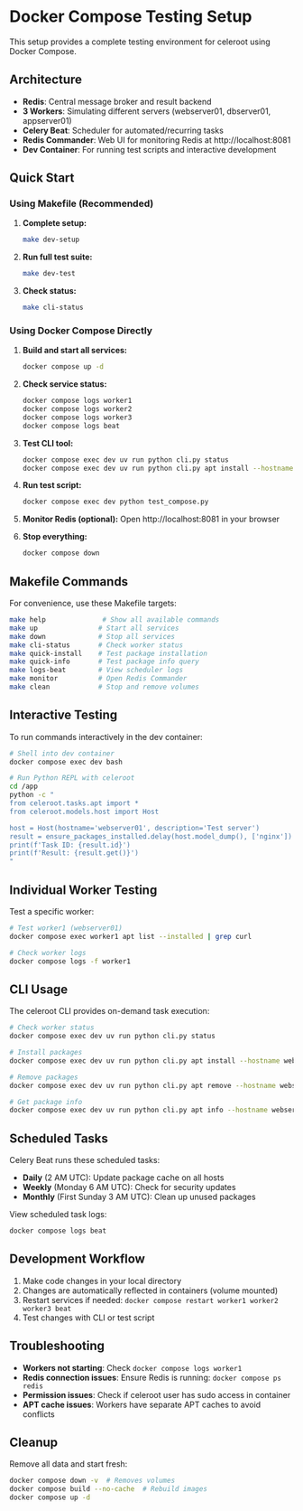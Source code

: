# Docker Compose Testing Setup

This setup provides a complete testing environment for celeroot using Docker Compose.

## Architecture

- **Redis**: Central message broker and result backend
- **3 Workers**: Simulating different servers (webserver01, dbserver01, appserver01)
- **Celery Beat**: Scheduler for automated/recurring tasks
- **Redis Commander**: Web UI for monitoring Redis at http://localhost:8081
- **Dev Container**: For running test scripts and interactive development

## Quick Start

### Using Makefile (Recommended)

1. **Complete setup:**
   ```bash
   make dev-setup
   ```

2. **Run full test suite:**
   ```bash
   make dev-test
   ```

3. **Check status:**
   ```bash
   make cli-status
   ```

### Using Docker Compose Directly

1. **Build and start all services:**
   ```bash
   docker compose up -d
   ```

2. **Check service status:**
   ```bash
   docker compose logs worker1
   docker compose logs worker2
   docker compose logs worker3
   docker compose logs beat
   ```

3. **Test CLI tool:**
   ```bash
   docker compose exec dev uv run python cli.py status
   docker compose exec dev uv run python cli.py apt install --hostname webserver01 htop vim
   ```

4. **Run test script:**
   ```bash
   docker compose exec dev python test_compose.py
   ```

5. **Monitor Redis (optional):**
   Open http://localhost:8081 in your browser

6. **Stop everything:**
   ```bash
   docker compose down
   ```

## Makefile Commands

For convenience, use these Makefile targets:

```bash
make help              # Show all available commands
make up               # Start all services
make down             # Stop all services
make cli-status       # Check worker status
make quick-install    # Test package installation
make quick-info       # Test package info query
make logs-beat        # View scheduler logs
make monitor          # Open Redis Commander
make clean            # Stop and remove volumes
```

## Interactive Testing

To run commands interactively in the dev container:

```bash
# Shell into dev container
docker compose exec dev bash

# Run Python REPL with celeroot
cd /app
python -c "
from celeroot.tasks.apt import *
from celeroot.models.host import Host

host = Host(hostname='webserver01', description='Test server')
result = ensure_packages_installed.delay(host.model_dump(), ['nginx'])
print(f'Task ID: {result.id}')
print(f'Result: {result.get()}')
"
```

## Individual Worker Testing

Test a specific worker:

```bash
# Test worker1 (webserver01)
docker compose exec worker1 apt list --installed | grep curl

# Check worker logs
docker compose logs -f worker1
```

## CLI Usage

The celeroot CLI provides on-demand task execution:

```bash
# Check worker status
docker compose exec dev uv run python cli.py status

# Install packages
docker compose exec dev uv run python cli.py apt install --hostname webserver01 --wait htop nginx

# Remove packages
docker compose exec dev uv run python cli.py apt remove --hostname webserver01 --wait htop

# Get package info
docker compose exec dev uv run python cli.py apt info --hostname webserver01 nginx
```

## Scheduled Tasks

Celery Beat runs these scheduled tasks:
- **Daily** (2 AM UTC): Update package cache on all hosts
- **Weekly** (Monday 6 AM UTC): Check for security updates
- **Monthly** (First Sunday 3 AM UTC): Clean up unused packages

View scheduled task logs:
```bash
docker compose logs beat
```

## Development Workflow

1. Make code changes in your local directory
2. Changes are automatically reflected in containers (volume mounted)
3. Restart services if needed: `docker compose restart worker1 worker2 worker3 beat`
4. Test changes with CLI or test script

## Troubleshooting

- **Workers not starting**: Check `docker compose logs worker1`
- **Redis connection issues**: Ensure Redis is running: `docker compose ps redis`
- **Permission issues**: Check if celeroot user has sudo access in container
- **APT cache issues**: Workers have separate APT caches to avoid conflicts

## Cleanup

Remove all data and start fresh:

```bash
docker compose down -v  # Removes volumes
docker compose build --no-cache  # Rebuild images
docker compose up -d
```
